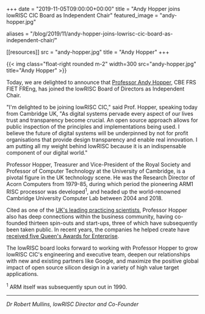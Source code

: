 +++
date = "2019-11-05T09:00:00+00:00"
title = "Andy Hopper joins lowRISC CIC Board as Independent Chair"
featured_image = "andy-hopper.jpg"

aliases = "/blog/2019/11/andy-hopper-joins-lowrisc-cic-board-as-independent-chair/"

[[resources]]
src = "andy-hopper.jpg"
title = "Andy Hopper"
+++


{{< img class="float-right rounded m-2" width=300 src="andy-hopper.jpg" title="Andy Hopper" >}}

Today, we are delighted to announce that [Professor Andy
Hopper](https://www.cl.cam.ac.uk/~ah12/), CBE FRS FIET FREng, has joined the
lowRISC Board of Directors as Independent Chair.

"I'm delighted to be joining lowRISC CIC," said Prof. Hopper, speaking today
from Cambridge UK, "As digital systems pervade every aspect of our lives trust
and transparency become crucial. An open source approach allows for public
inspection of the principles and implementations being used. I believe the
future of digital systems will be underpinned by not for profit organisations
that provide design transparency and enable real innovation. I am putting all
my weight behind lowRISC because it is an indispensable component of our
digital world."

Professor Hopper, Treasurer and Vice-President of the Royal Society and
Professor of Computer Technology at the University of Cambridge, is a pivotal
figure in the UK technology scene. He was the Research Director of Acorn
Computers from 1979-85, during which period the pioneering ARM1 RISC processor
was developed<sup>1</sup>, and headed up the world-renowned Cambridge
University Computer Lab between 2004 and 2018.

Cited as one of the [UK's leading practicing
scientists](https://www.timeshighereducation.com/cn/news/the-uks-100-leading-practising-scientists/2010580.article),
Professor Hopper also has deep connections within the business community,
having co-founded thirteen spin-outs and start-ups, three of which have
subsequently been taken public. In recent years, the companies he helped
create have
[received five Queen's Awards for Enterprise](https://en.wikipedia.org/wiki/Queen%27s_Awards_for_Enterprise).

The lowRISC board looks forward to working with Professor Hopper to grow
lowRISC CIC's engineering and executive team, deepen our relationships with
new and existing partners like Google, and maximize the positive global impact
of open source silicon design in a variety of high value target applications.

<sup>1</sup> ARM itself was subsequently spun out in 1990.

---
_Dr Robert Mullins, lowRISC Director and Co-Founder_
